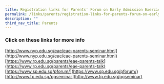 ```yaml
---
title: Registration links for Parents' Forum on Early Admission Exercise
permalink: /links/parents/registration-links-for-parents-forum-on-early-admission-exercise
description: ""
third_nav_title: Parents
---
```

### Click on these links for more info

[http://www.nyp.edu.sg/eae/eae-parents-seminar.html](http://www.nyp.edu.sg/eae/eae-parents-seminar.html) <br>
[https://www.rp.edu.sg/parents/eae-parents-talk](https://www.rp.edu.sg/parents/eae-parents-talk) <br>
[https://www.sp.edu.sg/pforum/](https://www.sp.edu.sg/pforum/) <br>
[http://www.tp.edu.sg/pgseminar](http://www.tp.edu.sg/pgseminar) 